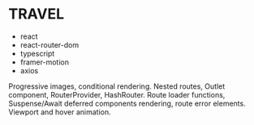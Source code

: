# TRAVEL

- react
- react-router-dom
- typescript
- framer-motion
- axios

Progressive images, conditional rendering. Nested routes, Outlet component, RouterProvider, HashRouter. Route loader functions, Suspense/Await deferred components rendering, route error elements. Viewport and hover animation.
